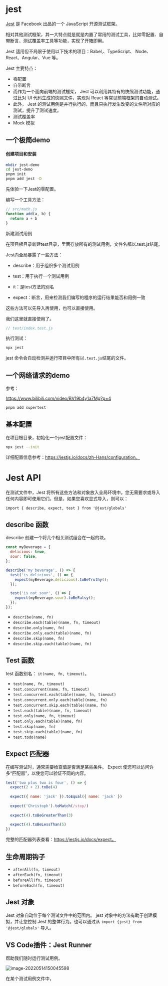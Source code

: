# jest

[Jest](https://jestjs.io/)  是 Facebook 出品的一个 JavaScript 开源测试框架。

相对其他测试框架，其一大特点就是就是内置了常用的测试工具，比如零配置、自带断言、测试覆盖率工具等功能，实现了开箱即用。



Jest 适用但不局限于使用以下技术的项目：Babel,、TypeScript、 Node、 React、Angular、Vue 等。



Jest 主要特点：

- 零配置
- 自带断言
- 而作为一个面向前端的测试框架， Jest 可以利用其特有的快照测试功能，通过比对 UI 代码生成的快照文件，实现对 React 等常见前端框架的自动测试。
- 此外， Jest 的测试用例是并行执行的，而且只执行发生改变的文件所对应的测试，提升了测试速度。
- 测试覆盖率
- Mock 模拟



## 一个极简demo

#### 创建项目和安装



```bash
mkdir jest-demo
cd jest-demo
pnpm init
pnpm add jest -D
```



先体验一下Jest的零配置。



编写一个工具方法：



```js
// src/math.js
function add(a, b) {
  return a + b
}
```



新建测试用例



在项目根目录新建test目录，里面存放所有的测试用例，文件名都以.test.js结尾。



Jest向全局暴露了一些方法：

- describe：用于组织多个测试用例

- test：用于执行一个测试用例

- it：是test方法的别名

- expect：断言，用来检测我们编写的程序的运行结果能否和用例一致

  

这些方法可以先导入再使用，也可以直接使用。

我们这里就直接使用了。



```js
// test/index.test.js


```



执行测试：

```bash
npx jest
```

jest 命令会自动检测并运行项目中所有以` .test.js `结尾的文件。





## 一个网络请求的demo



参考：

https://www.bilibili.com/video/BV19b4y1a7Mg?p=4



```bash
pnpm add supertest
```













## 基本配置

在项目根目录，初始化一个jest配置文件：

```bash
npx jest --init
```



详细配置信息参考：https://jestjs.io/docs/zh-Hans/configuration。









# Jest API

在测试文件中，Jest 将所有这些方法和对象放入全局环境中。您无需要求或导入任何内容即可使用它们。但是，如果您喜欢显式导入，则可以：

```
import { describe, expect, test } from '@jest/globals'
```



## describe 函数



describe 创建一个将几个相关测试组合在一起的块。



```js
const myBeverage = {
  delicious: true,
  sour: false,
};

describe('my beverage', () => {
  test('is delicious', () => {
    expect(myBeverage.delicious).toBeTruthy();
  });

  test('is not sour', () => {
    expect(myBeverage.sour).toBeFalsy();
  });
});

```

- `describe(name, fn)`
- `describe.each(table)(name, fn, timeout)`
- `describe.only(name, fn)`
- `describe.only.each(table)(name, fn)`
- `describe.skip(name, fn)`
- `describe.skip.each(table)(name, fn)`



## Test 函数

test 函数别名： `it(name, fn, timeout)`。

- `test(name, fn, timeout)`
- `test.concurrent(name, fn, timeout)`
- `test.concurrent.each(table)(name, fn, timeout)`
- `test.concurrent.only.each(table)(name, fn)`
- `test.concurrent.skip.each(table)(name, fn)`
- `test.each(table)(name, fn, timeout)`
- `test.only(name, fn, timeout)`
- `test.only.each(table)(name, fn)`
- `test.skip(name, fn)`
- `test.skip.each(table)(name, fn)`
- `test.todo(name)`



## Expect 匹配器

在编写测试时，通常需要检查值是否满足某些条件。 Expect 使您可以访问许多“匹配器”，以使您可以验证不同的内容。

```js
test('two plus two is four', () => {
  expect(2 + 2).toBe(4)
  
  expect({ name: 'jack' }).toEqual({ name: 'jack' })
  
  expect('Christoph').toMatch(/stop/)
  
  expect(4).toBeGreaterThan(3)
  
  expect(4).toBeLessThan(5)
})

```



完整的匹配器列表查看：https://jestjs.io/docs/expect。





## 生命周期钩子

- `afterAll(fn, timeout)`
- `afterEach(fn, timeout)`
- `beforeAll(fn, timeout)`
- `beforeEach(fn, timeout)`



## Jest 对象



Jest 对象自动位于每个测试文件中的范围内。 jest 对象中的方法有助于创建模拟，并让您控制 Jest 的整体行为。也可以通过从 `import {jest} from '@jest/globals'` 导入。





















## VS Code插件：Jest Runner

帮助我们随时运行测试用例。



![image-20220514150045598](https://cdn.jsdelivr.net/gh/hsyq/assets/imgs/2022-05/202205141500677.png)



在某个测试用例文件中，
